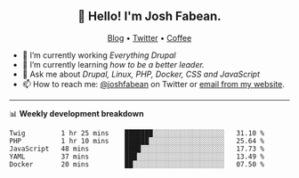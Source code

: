 <h2 align="center">👋 Hello! I'm Josh Fabean.</h2>
<p align="center">
  <a href="https://joshfabean.com">Blog</a> •
  <a href="https://twitter.com/fabean">Twitter</a> •
  <a href="https://www.buymeacoffee.com/LSxne6Yr4">Coffee</a>
</p>

- 🔭 I’m currently working *Everything Drupal*
- 🌱 I’m currently learning *how to be a better leader.*
- 💬 Ask me about *Drupal, Linux, PHP, Docker, CSS and JavaScript*
- 📫 How to reach me: [@joshfabean](https://twitter.com/joshfabean) on Twitter or [email from my website](https://joshfabean.com).

-------

📊 **Weekly development breakdown**
<!--START_SECTION:waka-->
```text
Twig         1 hr 25 mins    ███████░░░░░░░░░░░░░░░░░░   31.10 % 
PHP          1 hr 10 mins    ██████░░░░░░░░░░░░░░░░░░░   25.64 % 
JavaScript   48 mins         ████░░░░░░░░░░░░░░░░░░░░░   17.73 % 
YAML         37 mins         ███░░░░░░░░░░░░░░░░░░░░░░   13.49 % 
Docker       20 mins         ██░░░░░░░░░░░░░░░░░░░░░░░   07.50 %
```
<!--END_SECTION:waka-->

<!--
**fabean/fabean** is a ✨ _special_ ✨ repository because its `README.md` (this file) appears on your GitHub profile.

Here are some ideas to get you started:

- 🔭 I’m currently working on ...
- 🌱 I’m currently learning ...
- 👯 I’m looking to collaborate on ...
- 🤔 I’m looking for help with ...
- 💬 Ask me about ...
- 📫 How to reach me: ...
- 😄 Pronouns: ...
- ⚡ Fun fact: ...
-->
